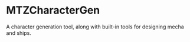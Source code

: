 # MTZCharacterGen
A character generation tool, along with built-in tools for designing mecha and ships.
